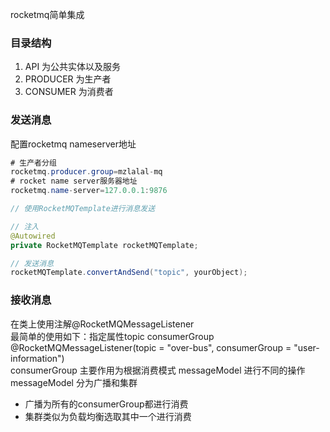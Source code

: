 rocketmq简单集成
### 目录结构
1. API 为公共实体以及服务
2. PRODUCER 为生产者
3. CONSUMER 为消费者
### 发送消息
配置rocketmq nameserver地址
```java
# 生产者分组
rocketmq.producer.group=mzlalal-mq
# rocket name server服务器地址
rocketmq.name-server=127.0.0.1:9876

// 使用RocketMQTemplate进行消息发送

// 注入
@Autowired
private RocketMQTemplate rocketMQTemplate;

// 发送消息
rocketMQTemplate.convertAndSend("topic", yourObject);
```
### 接收消息
在类上使用注解@RocketMQMessageListener
<br/>
最简单的使用如下：指定属性topic consumerGroup
<br/>@RocketMQMessageListener(topic = "over-bus", consumerGroup = "user-information")
<br/>consumerGroup 主要作用为根据消费模式 messageModel 进行不同的操作
<br/>messageModel 分为广播和集群
- 广播为所有的consumerGroup都进行消费
- 集群类似为负载均衡选取其中一个进行消费